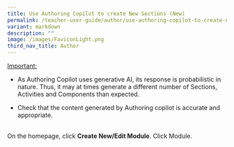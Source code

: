 ```yaml
---
title: Use Authoring Copilot to create New Sections (New)
permalink: /teacher-user-guide/author/use-authoring-copilot-to-create-new-sections/
variant: markdown
description: ""
image: /images/FaviconLight.png
third_nav_title: Author
---
```

<u>Important:</u>&nbsp;

*   As Authoring Copilot uses generative AI, its response is probabilistic in nature. Thus, it may at times generate a different number of Sections, Activities and Components than expected.&nbsp;
    
*   Check that the content generated by Authoring copilot is accurate and appropriate.
<br>
On the homepage, click <b>Create New/Edit Module</b>. Click Module.